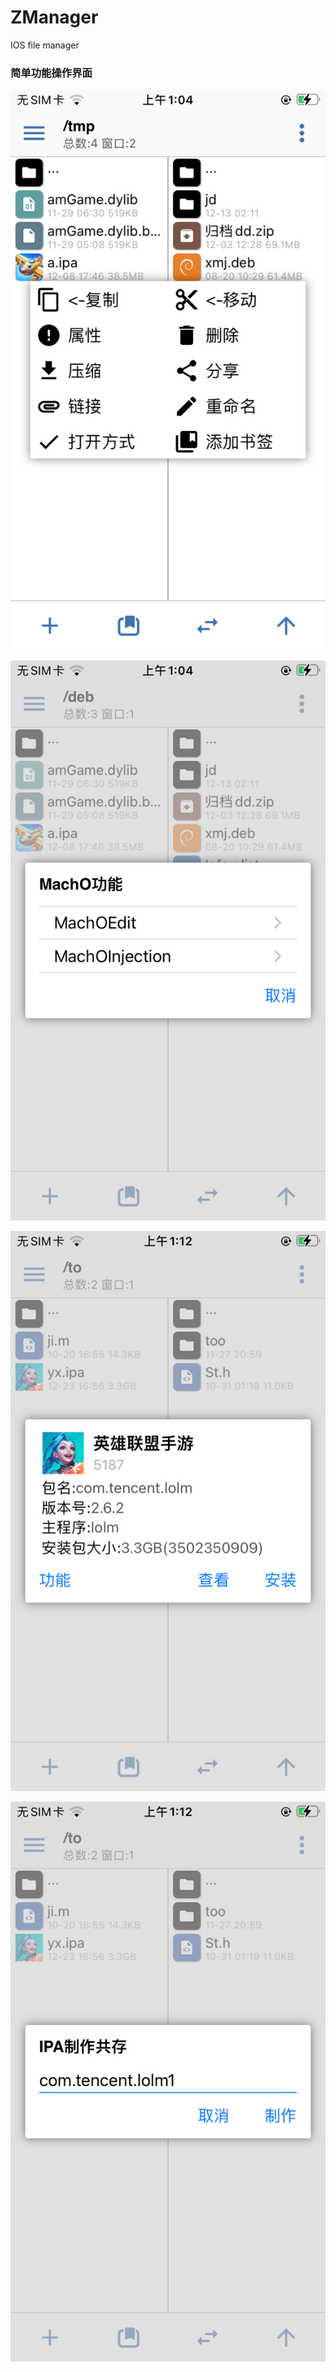 # ZManager

IOS file manager

### 简单功能操作界面

![image](https://github.com/nilzz-00/ZManager/blob/main/Images/image0.png)

![image](https://github.com/nilzz-00/ZManager/blob/main/Images/image1.png)

![image](https://github.com/nilzz-00/ZManager/blob/main/images/image2.png)

![image](https://github.com/nilzz-00/ZManager/blob/main/images/image3.png)
